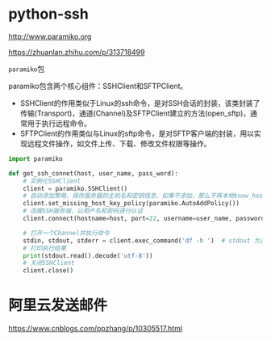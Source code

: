 
# python-ssh

http://www.paramiko.org

https://zhuanlan.zhihu.com/p/313718499

`paramiko`包

paramiko包含两个核心组件：SSHClient和SFTPClient。

- SSHClient的作用类似于Linux的ssh命令，是对SSH会话的封装，该类封装了传输(Transport)，通道(Channel)及SFTPClient建立的方法(open_sftp)，通常用于执行远程命令。
- SFTPClient的作用类似与Linux的sftp命令，是对SFTP客户端的封装，用以实现远程文件操作，如文件上传、下载、修改文件权限等操作。

```python
import paramiko

def get_ssh_connet(host, user_name, pass_word):
    # 实例化SSHClient
    client = paramiko.SSHClient()
    # 自动添加策略，保存服务器的主机名和密钥信息，如果不添加，那么不再本地know_hosts文件中记录的主机将无法连接
    client.set_missing_host_key_policy(paramiko.AutoAddPolicy())
    # 连接SSH服务端，以用户名和密码进行认证
    client.connect(hostname=host, port=22, username=user_name, password=pass_word)

    # 打开一个Channel并执行命令
    stdin, stdout, stderr = client.exec_command('df -h ')  # stdout 为正确输出，stderr为错误输出，同时是有1个变量有值
    # 打印执行结果
    print(stdout.read().decode('utf-8'))
    # 关闭SSHClient
    client.close()
```




# 阿里云发送邮件

https://www.cnblogs.com/ppzhang/p/10305517.html

